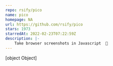 ```yaml
---
repo: rsify/pico
name: pico
homepage: NA
url: https://github.com/rsify/pico
stars: 1973
starredAt: 2022-02-23T07:22:59Z
description: |-
    Take browser screenshots in Javascript  📸
---
```


[object Object]
